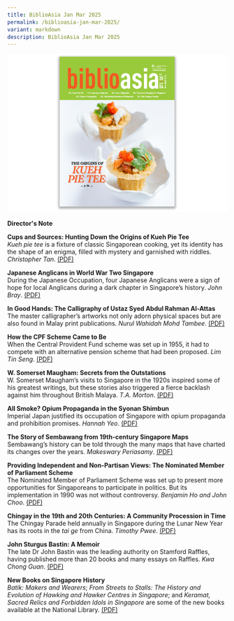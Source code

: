 ```yaml
---
title: BiblioAsia Jan Mar 2025
permalink: /biblioasia-jan-mar-2025/
variant: markdown
description: BiblioAsia Jan Mar 2025
---
```

<img src="/images/Vol%2020%20Issue%204/biblioasia_20_4_cover.png">

<a style="text-decoration: none; font-weight: bold;" href="https://staging-lite.d3lqsdaf68v737.amplifyapp.com/director-s-note/">Director's Note</a><br>

<a style="text-decoration: none; font-weight: bold;" href="/vol-20/issue-4/jan-mar-2025/origins-of-kueh-pie-tee/">Cups and Sources: Hunting Down the Origins of Kueh Pie Tee </a><br>
_Kueh pie tee_ is a fixture of classic Singaporean cooking, yet its identity has the shape of an enigma, filled with mystery and garnished with riddles. *Christopher Tan*. [(PDF)]()

<a style="text-decoration: none; font-weight: bold;" href="/vol-20/issue-4/jan-mar-2025/japanese-anglicans-world-war-two-singapore/">Japanese Anglicans in World War Two Singapore</a><br>
During the Japanese Occupation, four Japanese Anglicans were a sign of hope for local Anglicans during a dark chapter in Singapore’s history. *John Bray*. [(PDF)]()

<a style="text-decoration: none; font-weight: bold;" href="/vol-20/issue-4/jan-mar-2025/ustaz-syed-abdul-rahman-al-attas-calligraphy/">In Good Hands: The Calligraphy of Ustaz Syed Abdul Rahman Al-Attas</a><br>
The master calligrapher’s artworks not only adorn physical spaces but are also found in Malay print publications. *Nurul Wahidah Mohd Tambee*. [(PDF)]()

<a style="text-decoration: none; font-weight: bold;" href="/vol-20/issue-4/jan-mar-2025/central-provident-fund-cpf/">How the CPF Scheme Came to Be </a><br>
When the Central Provident Fund scheme was set up in 1955, it had to compete with an alternative pension scheme that had been proposed. *Lim Tin Seng*. [(PDF)]()

<a style="text-decoration: none; font-weight: bold;" href="/vol-20/issue-4/jan-mar-2025/william-somerset-maugham-secrets/">W. Somerset Maugham: Secrets from the Outstations</a><br>
W. Somerset Maugham’s visits to Singapore in the 1920s inspired some of his greatest writings, but these stories also triggered a fierce backlash against him throughout British Malaya. *T.A. Morton*. [(PDF)]()

<a style="text-decoration: none; font-weight: bold;" href="/vol-20/issue-4/jan-mar-2025/japanese-opium-propaganda-syonan-shimbun/">All Smoke? Opium Propaganda in the Syonan Shimbun</a><br>
Imperial Japan justified its occupation of Singapore with opium propaganda and prohibition promises. *Hannah Yeo*. [(PDF)]()

<a style="text-decoration: none; font-weight: bold;" href="/vol-20/issue-4/jan-mar-2025/sembawang-maps-singapore/">The Story of Sembawang from 19th-century Singapore Maps </a><br> Sembawang’s history can be told through the many maps that have charted its changes over the years. *Makeswary Periasamy*. [(PDF)]()

<a style="text-decoration: none; font-weight: bold;" href="/vol-20/issue-4/jan-mar-2025/nominated-member-of-parliament-nmp/">Providing Independent and Non-Partisan Views: 	The Nominated Member of Parliament Scheme</a><br>
The Nominated Member of Parliament Scheme was set up to present more opportunities for Singaporeans to participate in politics. But its implementation in 1990 was not without controversy. *Benjamin Ho and John Choo*. [(PDF)]()

<a style="text-decoration: none; font-weight: bold;" href="/vol-20/issue-4/jan-mar-2025/chingay-tai-ge-procession-singapore-penang/">Chingay in the 19th and 20th Centuries: A Community Procession in Time</a><br>
The Chingay Parade held annually in Singapore during the Lunar New Year has its roots in the _tai ge_ from China. *Timothy Pwee*. [(PDF)]()

<a style="text-decoration: none; font-weight: bold;" href="/vol-20/issue-4/jan-mar-2025/john-sturgus-bastin-a-memoir/">John Sturgus Bastin: A Memoir</a><br>
The late Dr John Bastin was the leading authority on Stamford Raffles, having published more than 20 books and many essays on Raffles. *Kwa Chong Guan*. [(PDF)]()

<a style="text-decoration: none; font-weight: bold;" href="/vol-20/issue-4/jan-mar-2025/new-books-on-singapore-history/">New Books on Singapore History</a><br>
_Batik: Makers and Wearers_; _From Streets to Stalls: The History and Evolution of Hawking and Hawker Centres in Singapore_; and _Keramat, Sacred Relics and Forbidden Idols in Singapore_ are some of the new books available at the National Library. [(PDF)](/)